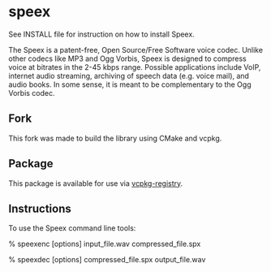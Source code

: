 # speex
See INSTALL file for instruction on how to install Speex.

The Speex is a patent-free, Open Source/Free Software voice codec. Unlike other codecs like MP3 and Ogg Vorbis, Speex is designed to compress voice at bitrates in the 2-45 kbps range. Possible applications include VoIP, internet audio streaming, archiving of speech data (e.g. voice mail), and audio books. In some sense, it is meant to be complementary to the Ogg Vorbis codec.

## Fork
This fork was made to build the library using CMake and vcpkg.

## Package
This package is available for use via [vcpkg-registry](https://github.com/Iswenzz/vcpkg-registry).

## Instructions
To use the Speex command line tools:

% speexenc [options] input_file.wav compressed_file.spx

% speexdec [options] compressed_file.spx output_file.wav

